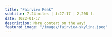 ```yaml
---
title: "Fairview Peak"
subtitle: 7.24 miles | 3:27:17 | 2,208 ft
date: 2022-01-17
description: More content on the way!
featured_image: "/images/fairview-skyline.jpeg"
---
```


<!-- <div class="gallery" data-columns="3">
    <img src="/images/fairview/fairview - 5.jpeg">
    <img src="/images/fairview/fairview - 2.jpeg">
    <img src="/images/fairview/fairview - 3.jpeg">
    <img src="/images/fairview/fairview - 4.jpeg">
    <img src="/images/fairview/fairview - 1.jpeg">
    <img src="/images/fairview/fairview - 6.jpeg">
    <img src="/images/fairview/fairview - 7.jpeg">
    <img src="/images/fairview/fairview - 8.jpeg">
    <img src="/images/fairview/fairview - 9.jpeg">
</div> -->